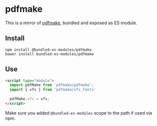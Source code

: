
# pdfmake

This is a mirror of [pdfmake](https://www.npmjs.com/package/pdfmake), bundled and exposed as ES module.

## Install

```
npm install @bundled-es-modules/pdfmake
bower install bundled-es-modules/pdfmake
```

## Use

```html
<script type="module">
  import pdfMake from 'pdfmake/pdfmake';
  import { vfs } from 'pdfmake/vfs_fonts'
  
  pdfMake.vfs = vfs;
</script>
```

Make sure you added `@bundled-es-modules` scope to the path if used via npm.
